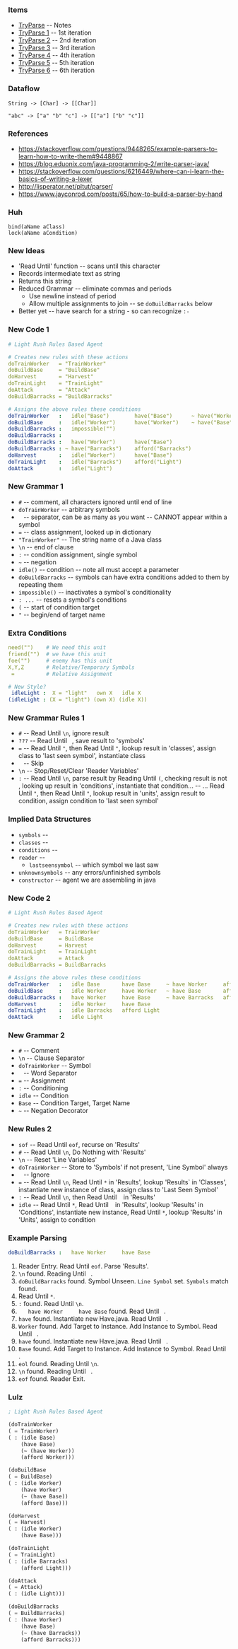 

### Items
 - [TryParse](TryParse.md)      -- Notes
 - [TryParse 1](TryParse1.py)   -- 1st iteration
 - [TryParse 2](TryParse2.py)   -- 2nd iteration
 - [TryParse 3](TryParse3.py)   -- 3rd iteration
 - [TryParse 4](TryParse4.py)   -- 4th iteration
 - [TryParse 5](TryParse5.py)   -- 5th iteration
 - [TryParse 6](TryParse6.py)   -- 6th iteration


### Dataflow
```
String -> [Char] -> [[Char]]
```
```
"abc" -> ["a" "b" "c"] -> [["a"] ["b" "c"]]
```


### References
 - https://stackoverflow.com/questions/9448265/example-parsers-to-learn-how-to-write-them#9448867
 - https://blog.eduonix.com/java-programming-2/write-parser-java/
 - https://stackoverflow.com/questions/6216449/where-can-i-learn-the-basics-of-writing-a-lexer
 - http://lisperator.net/pltut/parser/
 - https://www.jayconrod.com/posts/65/how-to-build-a-parser-by-hand


### Huh
```
bind(aName aClass)
lock(aName aCondition)
```


### New Ideas
 - 'Read Until' function -- scans until this character
 - Records intermediate text as string
 - Returns this string
 - Reduced Grammar -- eliminate commas and periods
   - Use newline instead of period
   - Allow multiple assignments to join -- se `doBuildBarracks` below
 - Better yet -- have search for a string - so can recognize `:-`


### New Code 1
```yaml
# Light Rush Rules Based Agent

# Creates new rules with these actions
doTrainWorker   = "TrainWorker"
doBuildBase     = "BuildBase"
doHarvest       = "Harvest"
doTrainLight    = "TrainLight"
doAttack        = "Attack"
doBuildBarracks = "BuildBarracks"

# Assigns the above rules these conditions
doTrainWorker   :   idle("Base")        have("Base")      ~ have("Worker")  afford("Worker")
doBuildBase     :   idle("Worker")      have("Worker")    ~ have("Base")    afford("Base")
doBuildBarracks :   impossible("")
doBuildBarracks :   
doBuildBarracks :   have("Worker")      have("Base")
doBuildBarracks : ~ have("Barracks")    afford("Barracks")
doHarvest       :   idle("Worker")      have("Base")
doTrainLight    :   idle("Barracks")    afford("Light")
doAttack        :   idle("Light")
```


### New Grammar 1
 - `#`                  -- comment, all characters ignored until end of line
 - `doTrainWorker`      -- arbitrary symbols
 - ` `                  -- separator, can be as many as you want -- CANNOT appear within a symbol
 - `=`                  -- class assignment, looked up in dictionary
 - `"TrainWorker"`      -- The string name of a Java class
 - `\n`                 -- end of clause
 - `:`                  -- condition assignment, single symbol
 - `~`                  -- negation
 - `idle()`             -- condition -- note all must accept a parameter
 - `doBuildBarracks`    -- symbols can have extra conditions added to them by repeating them
 - `impossible()`       -- inactivates a symbol's conditionality
 - `: ...`              -- resets a symbol's conditions
 - `(`                  -- start of condition target
 - `"`                  -- begin/end of target name


### Extra Conditions
```yaml
need("")    # We need this unit
friend("")  # we have this unit
foe("")     # enemy has this unit
X,Y,Z       # Relative/Temporary Symbols
 =          # Relative Assignment
```
```yaml
# New Style?
 idleLight :  X = "light"   own X   idle X
(idleLight : (X = "light") (own X) (idle X))
```


### New Grammar Rules 1
 - `#`      -- Read Until `\n`, ignore result
 - `???`    -- Read Until ` `, save result to 'symbols'
 - `=`      -- Read Until `"`, then Read Until `"`, lookup result in 'classes', assign class to 'last seen symbol', instantiate class
 - ` `      -- Skip
 - `\n`     -- Stop/Reset/Clear 'Reader Variables'
 - `:`      -- Read Until `\n`, parse result by Reading Until `(`, checking result is not ` `, looking up result in 'conditions', instantiate that condition...
            -- ... Read Until `"`, then Read Until `"`, lookup result in 'units', assign result to condition, assign condition to 'last seen symbol'


### Implied Data Structures
 - `symbols`            -- 
 - `classes`            -- 
 - `conditions`         -- 
 - `reader`             -- 
   - `lastseensymbol`   -- which symbol we last saw
 - `unknownsymbols`     -- any errors/unfinished symbols
 - `constructor`        -- agent we are assembling in java


### New Code 2
```yaml
# Light Rush Rules Based Agent

# Creates new rules with these actions
doTrainWorker   = TrainWorker
doBuildBase     = BuildBase
doHarvest       = Harvest
doTrainLight    = TrainLight
doAttack        = Attack
doBuildBarracks = BuildBarracks

# Assigns the above rules these conditions
doTrainWorker   :   idle Base       have Base     ~ have Worker     afford Worker
doBuildBase     :   idle Worker     have Worker   ~ have Base       afford Base
doBuildBarracks :   have Worker     have Base     ~ have Barracks   afford Barracks
doHarvest       :   idle Worker     have Base
doTrainLight    :   idle Barracks   afford Light
doAttack        :   idle Light
```


### New Grammar 2
 - `#`                  -- Comment
 - `\n`                 -- Clause Separator
 - `doTrainWorker`      -- Symbol
 - ` `                  -- Word Separator
 - `=`                  -- Assignment
 - `:`                  -- Conditioning
 - `idle`               -- Condition
 - `Base`               -- Condition Target, Target Name
 - `~`                  -- Negation Decorator

### New Rules 2
 - `sof`                -- Read Until `eof`, recurse on 'Results'
 - `#`                  -- Read Until `\n`, Do Nothing with 'Results'
 - `\n`                 -- Reset 'Line Variables'
 - `doTrainWorker`      -- Store to 'Symbols' if not present, 'Line Symbol' always
 - ` `                  -- Ignore
 - `=`                  -- Read Until `\n`, Read Until `*` in 'Results', lookup 'Results` in 'Classes', instantiate new instance of class, assign class to 'Last Seen Symbol'
 - `:`                  -- Read Until `\n`, then Read Until ` ` in 'Results'
 - `idle`               -- Read Until `*`, Read Until ` ` in 'Results', lookup 'Results' in 'Conditions', instantiate new instance, Read Until `*`, lookup 'Results' in 'Units', assign to condition


### Example Parsing
```yaml
doBuildBarracks :   have Worker     have Base
```
 1.  Reader Entry. Read Until `eof`. Parse 'Results'.
 2.  `\n` found. Reading Until ` `.
 3.  `doBuildBarracks` found. Symbol Unseen. `Line Symbol` set. `Symbols` match found.
 4.  Read Until `*`.
 5.  `:` found. Read Until `\n`.
 6.  `   have Worker     have Base` found. Read Until ` `.
 7.  `have` found. Instantiate new Have.java. Read Until ` `.
 8.  `Worker` found. Add Target to Instance. Add Instance to Symbol. Read Until ` `.
 9.  `have` found. Instantiate new Have.java. Read Until ` `.
 10. `Base` found. Add Target to Instance. Add Instance to Symbol. Read Until ` `.
 11. `eol` found. Reading Until `\n`.
 12. `\n` found. Reading Until ` `.
 13. `eof` found. Reader Exit.


### Lulz
```scheme
; Light Rush Rules Based Agent

(doTrainWorker
( = TrainWorker)
( : (idle Base)
    (have Base)
    (~ (have Worker))
    (afford Worker)))

(doBuildBase
( = BuildBase)
( : (idle Worker)
    (have Worker)
    (~ (have Base))
    (afford Base)))

(doHarvest
( = Harvest)
( : (idle Worker)
    (have Base)))

(doTrainLight
( = TrainLight)
( : (idle Barracks)
    (afford Light)))

(doAttack
( = Attack)
( : (idle Light)))

(doBuildBarracks
( = BuildBarracks)
( : (have Worker)
    (have Base)   
    (~ (have Barracks)) 
    (afford Barracks)))

```